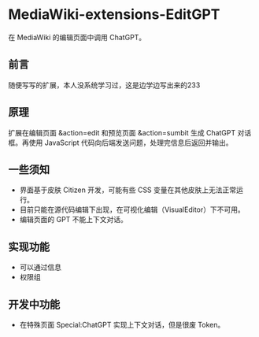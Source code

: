# MediaWiki-extensions-EditGPT
在 MediaWiki 的编辑页面中调用 ChatGPT。

## 前言
随便写写的扩展，本人没系统学习过，这是边学边写出来的233

## 原理
扩展在编辑页面 &action=edit 和预览页面 &action=sumbit 生成 ChatGPT 对话框。再使用 JavaScript 代码向后端发送问题，处理完信息后返回并输出。

## 一些须知
* 界面基于皮肤 Citizen 开发，可能有些 CSS 变量在其他皮肤上无法正常运行。
* 目前只能在源代码编辑下出现，在可视化编辑（VisualEditor）下不可用。
* 编辑页面的 GPT 不能上下文对话。

## 实现功能
* 可以通过信息
* 权限组

## 开发中功能
* 在特殊页面 Special:ChatGPT 实现上下文对话，但是很废 Token。
